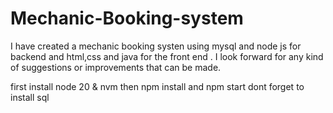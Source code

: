 # Mechanic-Booking-system
I have created a mechanic booking systen using mysql and node js for backend and html,css and java for the front end . I look forward for any kind of suggestions or improvements that can be made.


first install node 20 & nvm 
then npm install and npm start
dont forget to install sql 
